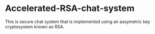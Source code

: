 # Accelerated-RSA-chat-system
This is secure chat system that is implemented using an assymetric key cryptosystem known as RSA.
